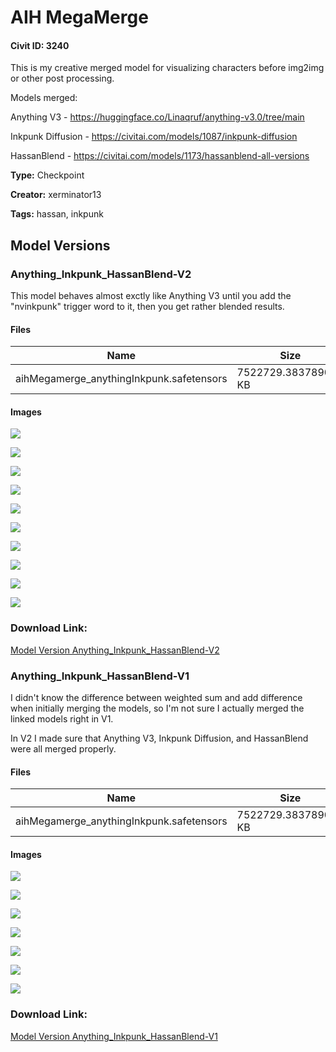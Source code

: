 # AIH MegaMerge

#### Civit ID: 3240

<p>This is my creative merged model for visualizing characters before img2img or other post processing.</p><p></p><p>Models merged:</p><p>Anything V3 - <a target="_blank" rel="ugc" href="https://huggingface.co/Linaqruf/anything-v3.0/tree/main">https://huggingface.co/Linaqruf/anything-v3.0/tree/main</a></p><p>Inkpunk Diffusion - <a target="_blank" rel="ugc" href="https://civitai.com/models/1087/inkpunk-diffusion">https://civitai.com/models/1087/inkpunk-diffusion</a></p><p>HassanBlend - <a target="_blank" rel="ugc" href="https://civitai.com/models/1173/hassanblend-all-versions">https://civitai.com/models/1173/hassanblend-all-versions</a></p>

**Type:** Checkpoint

**Creator:** xerminator13

**Tags:** hassan, inkpunk

## Model Versions

### Anything_Inkpunk_HassanBlend-V2

<p>This model behaves almost exctly like Anything V3 until you add the "nvinkpunk" trigger word to it, then you get rather blended results.</p>

#### Files

| Name | Size | Type | Format | Download Url | AutoV1 | AutoV2 | SHA256 | CRC32 | BLAKE3 |
| --- | --- | --- | --- | --- | --- | --- | --- | --- | --- |
| aihMegamerge_anythingInkpunk.safetensors | 7522729.383789062 KB | Model | SafeTensor | https://civitai.com/api/download/models/4223 | 8D9AAA54 | A425C1DDFB | A425C1DDFB3DD24C3E85C10C08EF0EC8C436E4C68A0B2313B2516E83D84BB25B | 1FE2C4BC | C7B6B79B9D65C8A1F321139FE80BB8AEAD5654B4EFE7EE944508324277EC7BDB |

#### Images

<p><img src="https://image.civitai.com/xG1nkqKTMzGDvpLrqFT7WA/e2c284e4-c346-4782-1578-9f4a19ae0700/width=450/27541.jpeg" /></p>

<p><img src="https://image.civitai.com/xG1nkqKTMzGDvpLrqFT7WA/1a3b9b77-59b5-404c-50eb-824a489b4500/width=450/27540.jpeg" /></p>

<p><img src="https://image.civitai.com/xG1nkqKTMzGDvpLrqFT7WA/5912d8fc-1be8-4dc8-b9a7-93df754fc500/width=450/27539.jpeg" /></p>

<p><img src="https://image.civitai.com/xG1nkqKTMzGDvpLrqFT7WA/4699a4f2-cf34-4ce1-aac4-3d9e1b267000/width=450/27538.jpeg" /></p>

<p><img src="https://image.civitai.com/xG1nkqKTMzGDvpLrqFT7WA/b0419fcd-476a-4bc1-4ea4-5d8740256000/width=450/30685.jpeg" /></p>

<p><img src="https://image.civitai.com/xG1nkqKTMzGDvpLrqFT7WA/db780a52-6c69-4633-053e-a30c42713100/width=450/30684.jpeg" /></p>

<p><img src="https://image.civitai.com/xG1nkqKTMzGDvpLrqFT7WA/3e4f30ca-6ec0-4b79-b8da-8e0c40b67a00/width=450/30683.jpeg" /></p>

<p><img src="https://image.civitai.com/xG1nkqKTMzGDvpLrqFT7WA/9ec9492e-6582-44f8-9f57-b89e558f2a00/width=450/30682.jpeg" /></p>

<p><img src="https://image.civitai.com/xG1nkqKTMzGDvpLrqFT7WA/68a8b0f2-94ed-47ba-8cab-07d9c3e46600/width=450/30681.jpeg" /></p>

<p><img src="https://image.civitai.com/xG1nkqKTMzGDvpLrqFT7WA/90a47cd7-fe00-4d23-b14a-d121bebafe00/width=450/30680.jpeg" /></p>

### Download Link:

[Model Version Anything_Inkpunk_HassanBlend-V2](https://civitai.com/api/download/models/4223)

### Anything_Inkpunk_HassanBlend-V1

<p>I didn't know the difference between weighted sum and add difference when initially merging the models, so I'm not sure I actually merged the linked models right in V1.</p><p>In V2 I made sure that Anything V3, Inkpunk Diffusion, and HassanBlend were all merged properly.</p>

#### Files

| Name | Size | Type | Format | Download Url | AutoV1 | AutoV2 | SHA256 | CRC32 | BLAKE3 |
| --- | --- | --- | --- | --- | --- | --- | --- | --- | --- |
| aihMegamerge_anythingInkpunk.safetensors | 7522729.383789062 KB | Model | SafeTensor | https://civitai.com/api/download/models/3551 | 8D9AAA54 | 4B721EF75A | 4B721EF75AEAFA27D6DB1469A4D67F338DCE56A915D45C99720C0E13CE91ED02 | 0B5C0A18 | 700070EB09087BD34350188F71CA51CF47D438F19E5F953B6F2DE50000FDCAAA |

#### Images

<p><img src="https://image.civitai.com/xG1nkqKTMzGDvpLrqFT7WA/61335556-6a8b-45db-719b-9f74b4806f00/width=450/23824.jpeg" /></p>

<p><img src="https://image.civitai.com/xG1nkqKTMzGDvpLrqFT7WA/cf93434f-1c7d-4b56-270d-6aaf0d6e4300/width=450/23830.jpeg" /></p>

<p><img src="https://image.civitai.com/xG1nkqKTMzGDvpLrqFT7WA/5c94ca6e-90c0-441d-6f7b-803f24299f00/width=450/23829.jpeg" /></p>

<p><img src="https://image.civitai.com/xG1nkqKTMzGDvpLrqFT7WA/a7ad7f01-d048-4f99-cbfd-e976b193c400/width=450/23828.jpeg" /></p>

<p><img src="https://image.civitai.com/xG1nkqKTMzGDvpLrqFT7WA/ac5b579b-72e1-4335-89e2-89da06973a00/width=450/23827.jpeg" /></p>

<p><img src="https://image.civitai.com/xG1nkqKTMzGDvpLrqFT7WA/32c0677a-7f9b-4c94-115e-026be52a7e00/width=450/23826.jpeg" /></p>

<p><img src="https://image.civitai.com/xG1nkqKTMzGDvpLrqFT7WA/1f21fc79-208b-46a8-6070-a14c6450bb00/width=450/23825.jpeg" /></p>

### Download Link:

[Model Version Anything_Inkpunk_HassanBlend-V1](https://civitai.com/api/download/models/3551)

